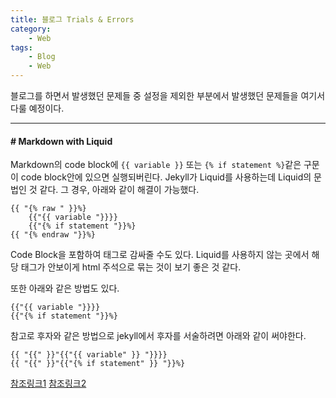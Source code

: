```yaml
---
title: 블로그 Trials & Errors
category:
    - Web
tags:
    - Blog
    - Web
---
```


블로그를 하면서 발생했던 문제들 중 설정을 제외한 부분에서 발생했던 문제들을 여기서 다룰 예정이다.

---
#### # Markdown with Liquid
<!-- {% raw %} -->
Markdown의 code block에 `{{ variable }}` 또는 `{% if statement %}`같은 구문이 code block안에 있으면 실행되버린다. Jekyll가 Liquid를 사용하는데 Liquid의 문법인 것 같다. 그 경우, 아래와 같이 해결이 가능했다.
<!-- {% endraw %} -->
```
{{ "{% raw " }}%}
    {{"{{ variable "}}}}
    {{"{% if statement "}}%}
{{ "{% endraw "}}%}
```
Code Block을 포함하여 태그로 감싸줄 수도 있다. Liquid를 사용하지 않는 곳에서 해당 태그가 안보이게 html 주석으로 묶는 것이 보기 좋은 것 같다.

또한 아래와 같은 방법도 있다.
<!-- {% raw %} -->
```
{{"{{ variable "}}}}
{{"{% if statement "}}%}
```

참고로 후자와 같은 방법으로 jekyll에서 후자를 서술하려면 아래와 같이 써야한다.
```
{{ "{{" }}"{{"{{ variable" }} "}}}}
{{ "{{" }}"{{"{% if statement" }} "}}%}
```
<!-- {% endraw %} -->

[참조링크1](https://stackoverflow.com/questions/24102498/escaping-double-curly-braces-inside-a-markdown-code-block-in-jekyll)
[참조링크2](https://stackoverflow.com/questions/3426182/how-to-escape-liquid-template-tags)
